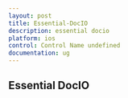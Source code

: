 ```yaml
---
layout: post
title: Essential-DocIO
description: essential docio
platform: ios
control: Control Name undefined
documentation: ug
---
```


## Essential DocIO

